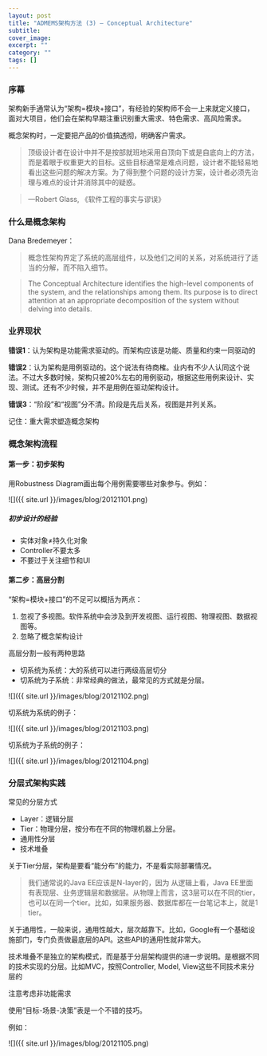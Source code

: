 ```yaml
---
layout: post
title: "ADMEMS架构方法 (3) – Conceptual Architecture"
subtitle: 
cover_image: 
excerpt: ""
category: ""
tags: []
---
```


### 序幕

架构新手通常认为“架构=模块+接口”，有经验的架构师不会一上来就定义接口，面对大项目，他们会在架构早期注重识别重大需求、特色需求、高风险需求。

概念架构时，一定要把产品的价值搞透彻，明确客户需求。

> 顶级设计者在设计中并不是按部就班地采用自顶向下或是自底向上的方法，而是着眼于权重更大的目标。这些目标通常是难点问题，设计者不能轻易地看出这些问题的解决方案。为了得到整个问题的设计方案，设计者必须先治理与难点的设计并消除其中的疑惑。

> —Robert Glass, 《软件工程的事实与谬误》

### 什么是概念架构

Dana Bredemeyer：

> 概念性架构界定了系统的高层组件，以及他们之间的关系，对系统进行了适当的分解，而不陷入细节。

> The Conceptual Architecture identifies the high-level components of the system, and the relationships among them. Its purpose is to direct attention at an appropriate decomposition of the system without delving into details.

### 业界现状

__错误1__：认为架构是功能需求驱动的。而架构应该是功能、质量和约束一同驱动的

__错误2__：认为架构是用例驱动的。这个说法有待商榷。业内有不少人认同这个说法。不过大多数时候，架构只被20%左右的用例驱动，根据这些用例来设计、实现、测试。还有不少时候，并不是用例在驱动架构设计。

__错误3__：“阶段”和“视图”分不清。阶段是先后关系，视图是并列关系。

记住：重大需求塑造概念架构

### 概念架构流程

#### 第一步：初步架构

用Robustness Diagram画出每个用例需要哪些对象参与。例如：

![]({{ site.url }}/images/blog/20121101.png)

##### 初步设计的经验

* 实体对象≠持久化对象
* Controller不要太多
* 不要过于关注细节和UI

#### 第二步：高层分割

“架构=模块+接口”的不足可以概括为两点：

1. 忽视了多视图。软件系统中会涉及到开发视图、运行视图、物理视图、数据视图等。
2. 忽略了概念架构设计

高层分割一般有两种思路

* 切系统为系统：大的系统可以进行两级高层切分
* 切系统为子系统：非常经典的做法，最常见的方式就是分层。

![]({{ site.url }}/images/blog/20121102.png)

切系统为系统的例子：

![]({{ site.url }}/images/blog/20121103.png)

切系统为子系统的例子：

![]({{ site.url }}/images/blog/20121104.png)

### 分层式架构实践

常见的分层方式

* Layer：逻辑分层
* Tier：物理分层，按分布在不同的物理机器上分层。
* 通用性分层
* 技术堆叠

关于Tier分层，架构是要看“能分布”的能力，不是看实际部署情况。

> 我们通常说的Java EE应该是N-layer的，因为 从逻辑上看，Java EE里面有表现层、业务逻辑层和数据层。从物理上而言，这3层可以在不同的tier，也可以在同一个tier。比如，如果服务器、数据库都在一台笔记本上，就是1 tier。

关于通用性，一般来说，通用性越大，层次越靠下。比如，Google有一个基础设施部门，专门负责做最底层的API。这些API的通用性就非常大。

技术堆叠不是独立的架构模式，而是基于分层架构提供的进一步说明。是根据不同的技术实现的分层。比如MVC，按照Controller, Model, View这些不同技术来分层的

注意考虑非功能需求

使用“目标-场景-决策”表是一个不错的技巧。

例如：

![]({{ site.url }}/images/blog/20121105.png)
